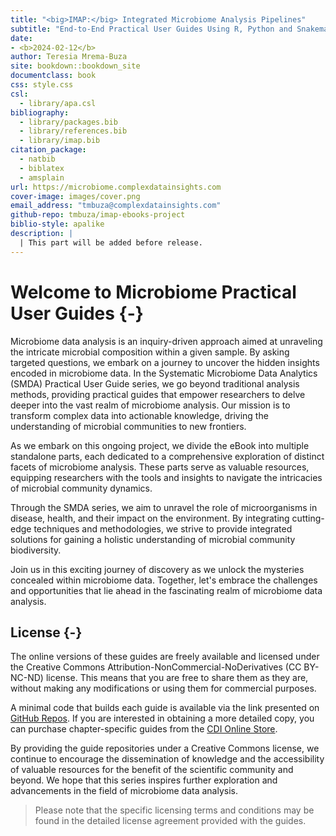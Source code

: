 ```yaml
--- 
title: "<big>IMAP:</big> Integrated Microbiome Analysis Pipelines"
subtitle: "End-to-End Practical User Guides Using R, Python and Snakemake Workflows"
date:
- <b>2024-02-12</b>
author: Teresia Mrema-Buza
site: bookdown::bookdown_site
documentclass: book
css: style.css
csl: 
  - library/apa.csl
bibliography:
  - library/packages.bib
  - library/references.bib
  - library/imap.bib
citation_package:
  - natbib
  - biblatex
  - amsplain
url: https://microbiome.complexdatainsights.com
cover-image: images/cover.png
email_address: "tmbuza@complexdatainsights.com"
github-repo: tmbuza/imap-ebooks-project
biblio-style: apalike
description: |
  | This part will be added before release.
---
```





<!-- # Google fonts -->
<link rel="preconnect" href="https://fonts.googleapis.com">
<link rel="preconnect" href="https://fonts.gstatic.com" crossorigin>
<link href="https://fonts.googleapis.com/css2?family=Anton" rel="stylesheet">
<link href="https://fonts.googleapis.com/css2?family=Roboto:wght@100;300;400;500;700,900&display=swap" rel="stylesheet">
<link href="https://fonts.googleapis.com/css2?family=Oswald:wght@300;400;700&display=swap" rel="stylesheet">
<link href="https://fonts.googleapis.com/css2?family=Merriweather:wght@300;400;700&display=swap" rel="stylesheet">
<link href="https://fonts.googleapis.com/css2?family=Montserrat:wght@100;200;300;400;700&display=swap" rel="stylesheet">

<!-- # CSS -->
<link rel="stylesheet" href="https://cdnjs.cloudflare.com/ajax/libs/font-awesome/5.15.3/css/all.min.css">
<link rel="stylesheet" href="https://cdnjs.cloudflare.com/ajax/libs/animate.css/4.1.1/animate.min.css">


# Welcome to Microbiome Practical User Guides {-}
<!-- <a href=""><img src="images/cover.png" alt="Book cover" width="100%" style="padding: 30px 0px 30px 0px; float: none;"/></a> -->
Microbiome data analysis is an inquiry-driven approach aimed at unraveling the intricate microbial composition within a given sample. By asking targeted questions, we embark on a journey to uncover the hidden insights encoded in microbiome data. In the Systematic Microbiome Data Analytics (SMDA) Practical User Guide series, we go beyond traditional analysis methods, providing practical guides that empower researchers to delve deeper into the vast realm of microbiome analysis. Our mission is to transform complex data into actionable knowledge, driving the understanding of microbial communities to new frontiers.

As we embark on this ongoing project, we divide the eBook into multiple standalone parts, each dedicated to a comprehensive exploration of distinct facets of microbiome analysis. These parts serve as valuable resources, equipping researchers with the tools and insights to navigate the intricacies of microbial community dynamics.

Through the SMDA series, we aim to unravel the role of microorganisms in disease, health, and their impact on the environment. By integrating cutting-edge techniques and methodologies, we strive to provide integrated solutions for gaining a holistic understanding of microbial community biodiversity.

Join us in this exciting journey of discovery as we unlock the mysteries concealed within microbiome data. Together, let's embrace the challenges and opportunities that lie ahead in the fascinating realm of microbiome data analysis.

## License {-}
The online versions of these guides are freely available and licensed under the Creative Commons Attribution-NonCommercial-NoDerivatives (CC BY-NC-ND) license. This means that you are free to share them as they are, without making any modifications or using them for commercial purposes.

A minimal code that builds each guide is available via the link presented on [GitHub Repos](https://microbiome.complexdatainsights.com/appendices.html#imap-repos). If you are interested in obtaining a more detailed copy, you can purchase chapter-specific guides from the [CDI Online Store](https://complexdatainsights.com/shop).

By providing the guide repositories under a Creative Commons license, we continue to encourage the dissemination of knowledge and the accessibility of valuable resources for the benefit of the scientific community and beyond. We hope that this series inspires further exploration and advancements in the field of microbiome data analysis.

> Please note that the specific licensing terms and conditions may be found in the detailed license agreement provided with the guides.



